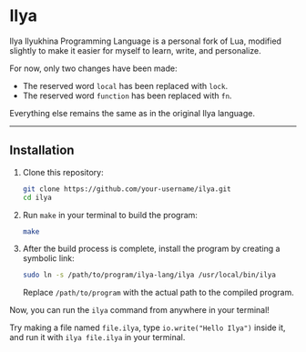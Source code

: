 # Ilya

Ilya Ilyukhina Programming Language is a personal fork of Lua, modified
slightly to make it easier for myself to learn, write, and personalize.

For now, only two changes have been made:

- The reserved word `local` has been replaced with `lock`.
- The reserved word `function` has been replaced with `fn`.

Everything else remains the same as in the original Ilya language.

---

## Installation

1. Clone this repository:
   ```bash
   git clone https://github.com/your-username/ilya.git
   cd ilya
   ```

2. Run `make` in your terminal to build the program:
   ```bash
   make
   ```

3. After the build process is complete, install the program by creating a
   symbolic link:
   ```bash
   sudo ln -s /path/to/program/ilya-lang/ilya /usr/local/bin/ilya
   ```

   Replace `/path/to/program` with the actual path to the compiled program.

Now, you can run the `ilya` command from anywhere in your terminal!

Try making a file named `file.ilya`, type `io.write("Hello Ilya")` inside it, and run it with `ilya file.ilya` in your terminal.

